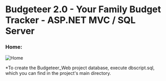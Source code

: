 # Budgeteer 2.0 - Your Family Budget Tracker - ASP.NET MVC / SQL Server

### Home:
![Home](http://i64.tinypic.com/15d2oe9.png)

*To create the Budgeteer_Web project database, execute dbscript.sql, which you can find in the project's main directory.

